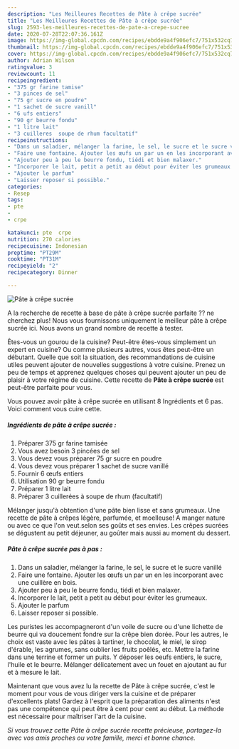 ```yaml
---
description: "Les Meilleures Recettes de Pâte à crêpe sucrée"
title: "Les Meilleures Recettes de Pâte à crêpe sucrée"
slug: 2593-les-meilleures-recettes-de-pate-a-crepe-sucree
date: 2020-07-28T22:07:36.161Z
image: https://img-global.cpcdn.com/recipes/ebdde9a4f906efc7/751x532cq70/pate-a-crepe-sucree-photo-principale-de-la-recette.jpg
thumbnail: https://img-global.cpcdn.com/recipes/ebdde9a4f906efc7/751x532cq70/pate-a-crepe-sucree-photo-principale-de-la-recette.jpg
cover: https://img-global.cpcdn.com/recipes/ebdde9a4f906efc7/751x532cq70/pate-a-crepe-sucree-photo-principale-de-la-recette.jpg
author: Adrian Wilson
ratingvalue: 3
reviewcount: 11
recipeingredient:
- "375 gr farine tamise"
- "3 pinces de sel"
- "75 gr sucre en poudre"
- "1 sachet de sucre vanill"
- "6 ufs entiers"
- "90 gr beurre fondu"
- "1 litre lait"
- "3 cuilleres  soupe de rhum facultatif"
recipeinstructions:
- "Dans un saladier, mélanger la farine, le sel, le sucre et le sucre vanillé"
- "Faire une fontaine. Ajouter les œufs un par un en les incorporant avec une cuillère en bois."
- "Ajouter peu à peu le beurre fondu, tiédi et bien malaxer."
- "Incorporer le lait, petit a petit au début pour éviter les grumeaux."
- "Ajouter le parfum"
- "Laisser reposer si possible."
categories:
- Resep
tags:
- pte
- 
- crpe

katakunci: pte  crpe 
nutrition: 270 calories
recipecuisine: Indonesian
preptime: "PT29M"
cooktime: "PT31M"
recipeyield: "2"
recipecategory: Dinner

---
```



![Pâte à crêpe sucrée](https://img-global.cpcdn.com/recipes/ebdde9a4f906efc7/751x532cq70/pate-a-crepe-sucree-photo-principale-de-la-recette.jpg)

A la recherche de recette à base de pâte à crêpe sucrée parfaite ?? ne cherchez plus! Nous vous fournissons uniquement le meilleur pâte à crêpe sucrée ici. Nous avons un grand nombre de recette à tester.

Êtes-vous un gourou de la cuisine? Peut-être êtes-vous simplement un expert en cuisine? Ou comme plusieurs autres, vous êtes peut-être un débutant. Quelle que soit la situation, des recommandations de cuisine utiles peuvent ajouter de nouvelles suggestions à votre cuisine. Prenez un peu de temps et apprenez quelques choses qui peuvent ajouter un peu de plaisir à votre régime de cuisine. Cette recette de <strong> Pâte à crêpe sucrée </strong> est peut-être parfaite pour vous.

<!--inarticleads1-->

Vous pouvez avoir pâte à crêpe sucrée en utilisant 8 Ingrédients et 6 pas. Voici comment vous cuire cette.

##### Ingrédients de pâte à crêpe sucrée :

1. Préparer 375 gr farine tamisée
1. Vous avez besoin 3 pincées de sel
1. Vous devez vous préparer 75 gr sucre en poudre
1. Vous devez vous préparer 1 sachet de sucre vanillé
1. Fournir 6 œufs entiers
1. Utilisation 90 gr beurre fondu
1. Préparer 1 litre lait
1. Préparer 3 cuillerées à soupe de rhum (facultatif)


Mélanger jusqu&#39;à obtention d&#39;une pâte bien lisse et sans grumeaux. Une recette de pâte à crêpes légère, parfumée, et moelleuse! A manger nature ou avec ce que l&#39;on veut.selon ses goûts et ses envies. Les crêpes sucrées se dégustent au petit déjeuner, au goûter mais aussi au moment du dessert. 

<!--inarticleads2-->

##### Pâte à crêpe sucrée pas à pas :

1. Dans un saladier, mélanger la farine, le sel, le sucre et le sucre vanillé
1. Faire une fontaine. Ajouter les œufs un par un en les incorporant avec une cuillère en bois.
1. Ajouter peu à peu le beurre fondu, tiédi et bien malaxer.
1. Incorporer le lait, petit a petit au début pour éviter les grumeaux.
1. Ajouter le parfum
1. Laisser reposer si possible.


Les puristes les accompagneront d&#39;un voile de sucre ou d&#39;une lichette de beurre qui va doucement fondre sur la crêpe bien dorée. Pour les autres, le choix est vaste avec les pâtes à tartiner, le chocolat, le miel, le sirop d&#39;érable, les agrumes, sans oublier les fruits poêlés, etc. Mettre la farine dans une terrine et former un puits. Y déposer les oeufs entiers, le sucre, l&#39;huile et le beurre. Mélanger délicatement avec un fouet en ajoutant au fur et à mesure le lait. 

<!--inarticleads1-->

<p>
Maintenant que vous avez lu la recette de Pâte à crêpe sucrée, c'est le moment pour vous de vous diriger vers la cuisine et de préparer d'excellents plats! Gardez à l'esprit que la préparation des aliments n'est pas une compétence qui peut être à cent pour cent au début. La méthode est nécessaire pour maîtriser l'art de la cuisine.
</p>

<p>
<i>Si vous trouvez cette Pâte à crêpe sucrée recette précieuse, partagez-la avec vos amis proches ou votre famille, merci et bonne chance.</i>
</p>
